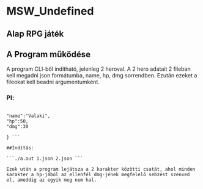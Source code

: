 # MSW_Undefined
## Alap RPG játék
## A Program működése
A program CLI-ből indítható, jelenleg 2 heroval. A 2 hero adatait 2 fileban kell megadni json formátumba, name, hp, dmg sorrendben. Ezután ezeket a fileokat kell beadni argumentumként.
### Pl:
```{

"name":"Valaki",
"hp":50,
"dmg":30

} ```

##Indítás:

```./a.out 1.json 2.json ```

Ezek után a program lejátsza a 2 karakter közötti csatát, ahol minden karakter a hp-jából az ellenfél dmg-jének megfelelő sebzést szenved el, ameddig az egyik meg nem hal.
